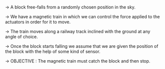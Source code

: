 -> A block free-falls from a randomly chosen position in the sky. 

-> We have a magnetic train in which we can control the force applied to the actuators in order for it to move. 

-> The train moves along a railway track inclined with the ground at any angle of choice.

-> Once the block starts falling we assume that we are given the position of the block with the help of some kind of sensor.

-> OBJECTIVE : The magnetic train must catch the block and then stop.
